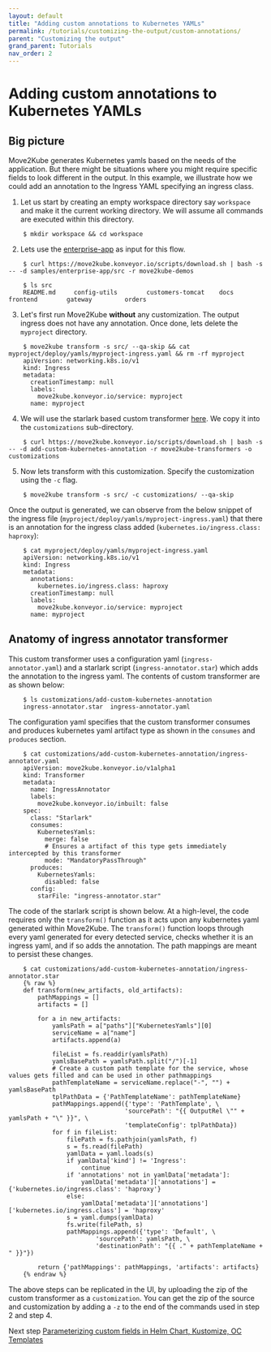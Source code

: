 ```yaml
---
layout: default
title: "Adding custom annotations to Kubernetes YAMLs"
permalink: /tutorials/customizing-the-output/custom-annotations/
parent: "Customizing the output"
grand_parent: Tutorials
nav_order: 2
---
```


# Adding custom annotations to Kubernetes YAMLs

## Big picture

Move2Kube generates Kubernetes yamls based on the needs of the application. But there might be situations where you might require specific fields to look different in the output. In this example, we illustrate how we could add an annotation to the Ingress YAML specifying an ingress class. 

1. Let us start by creating an empty workspace directory say `workspace` and make it the current working directory. We will assume all commands are executed within this directory.
  ```console
      $ mkdir workspace && cd workspace
  ```

2. Lets use the [enterprise-app](https://github.com/konveyor/move2kube-demos/tree/main/samples/enterprise-app) as input for this flow.
  ```console
      $ curl https://move2kube.konveyor.io/scripts/download.sh | bash -s -- -d samples/enterprise-app/src -r move2kube-demos
      
      $ ls src
      README.md		config-utils		customers-tomcat	docs			frontend		gateway			orders
  ```

3. Let's first run Move2Kube **without** any customization. The output ingress does not have any annotation. Once done, lets delete the `myproject` directory.
  ```console
      $ move2kube transform -s src/ --qa-skip && cat myproject/deploy/yamls/myproject-ingress.yaml && rm -rf myproject
      apiVersion: networking.k8s.io/v1
      kind: Ingress
      metadata:
        creationTimestamp: null
        labels:
          move2kube.konveyor.io/service: myproject
        name: myproject
  ```

4. We will use the starlark based custom transformer [here](https://github.com/konveyor/move2kube-transformers/tree/main/add-custom-kubernetes-annotation). We copy it into the `customizations` sub-directory.
  ```console
      $ curl https://move2kube.konveyor.io/scripts/download.sh | bash -s -- -d add-custom-kubernetes-annotation -r move2kube-transformers -o customizations
  ```

5. Now lets transform with this customization. Specify the customization using the `-c` flag. 
  ```console
      $ move2kube transform -s src/ -c customizations/ --qa-skip
  ```

Once the output is generated, we can observe from the below snippet of the ingress file (`myproject/deploy/yamls/myproject-ingress.yaml`) that there is an annotation for the ingress class added (`kubernetes.io/ingress.class: haproxy`):
  ```console
      $ cat myproject/deploy/yamls/myproject-ingress.yaml
      apiVersion: networking.k8s.io/v1
      kind: Ingress
      metadata:
        annotations:
          kubernetes.io/ingress.class: haproxy
        creationTimestamp: null
        labels:
          move2kube.konveyor.io/service: myproject
        name: myproject
  ```

## Anatomy of ingress annotator transformer
This custom transformer uses a configuration yaml (`ingress-annotator.yaml`) and a starlark script (`ingress-annotator.star`) which adds the annotation to the ingress yaml. The contents of custom transformer are as shown below:
  ```console
      $ ls customizations/add-custom-kubernetes-annotation
      ingress-annotator.star  ingress-annotator.yaml
  ```
The configuration yaml specifies that the custom transformer consumes and produces kubernetes yaml artifact type as shown in the `consumes` and `produces` section.
  ```console
      $ cat customizations/add-custom-kubernetes-annotation/ingress-annotator.yaml
      apiVersion: move2kube.konveyor.io/v1alpha1
      kind: Transformer
      metadata:
        name: IngressAnnotator
        labels: 
          move2kube.konveyor.io/inbuilt: false
      spec:
        class: "Starlark"
        consumes:
          KubernetesYamls: 
            merge: false
            # Ensures a artifact of this type gets immediately intercepted by this transformer
            mode: "MandatoryPassThrough" 
        produces:
          KubernetesYamls:
            disabled: false
        config:
          starFile: "ingress-annotator.star"
  ```

The code of the starlark script is shown below. At a high-level, the code requires only the `transform()` function as it acts upon any kubernetes yaml generated within Move2Kube. The `transform()` function loops through every yaml generated for every detected service, checks whether it is an ingress yaml, and if so adds the annotation. The path mappings are meant to persist these changes.
  ```console
      $ cat customizations/add-custom-kubernetes-annotation/ingress-annotator.star
      {% raw %} 
      def transform(new_artifacts, old_artifacts):
          pathMappings = []
          artifacts = []

          for a in new_artifacts:
              yamlsPath = a["paths"]["KubernetesYamls"][0]
              serviceName = a["name"]
              artifacts.append(a)

              fileList = fs.readdir(yamlsPath)
              yamlsBasePath = yamlsPath.split("/")[-1]
              # Create a custom path template for the service, whose values gets filled and can be used in other pathmappings
              pathTemplateName = serviceName.replace("-", "") + yamlsBasePath
              tplPathData = {'PathTemplateName': pathTemplateName}
              pathMappings.append({'type': 'PathTemplate', \
                                  'sourcePath': "{{ OutputRel \"" + yamlsPath + "\" }}", \
                                  'templateConfig': tplPathData})
              for f in fileList:
                  filePath = fs.pathjoin(yamlsPath, f)
                  s = fs.read(filePath)
                  yamlData = yaml.loads(s)
                  if yamlData['kind'] != 'Ingress':
                      continue
                  if 'annotations' not in yamlData['metadata']:
                      yamlData['metadata']['annotations'] = {'kubernetes.io/ingress.class': 'haproxy'}
                  else:
                      yamlData['metadata']['annotations']['kubernetes.io/ingress.class'] = 'haproxy'
                  s = yaml.dumps(yamlData)
                  fs.write(filePath, s)
                  pathMappings.append({'type': 'Default', \
                          'sourcePath': yamlsPath, \
                          'destinationPath': "{{ ." + pathTemplateName + " }}"})
              
          return {'pathMappings': pathMappings, 'artifacts': artifacts}
      {% endraw %}
  ```

The above steps can be replicated in the UI, by uploading the zip of the custom transformer as a `customization`. You can get the zip of the source and customization by adding a `-z` to the end of the commands used in step 2 and step 4.

Next step [Parameterizing custom fields in Helm Chart, Kustomize, OC Templates](/tutorials/customizing-the-output/custom-parameterization-of-helm-charts-kustomize-octemplates)
